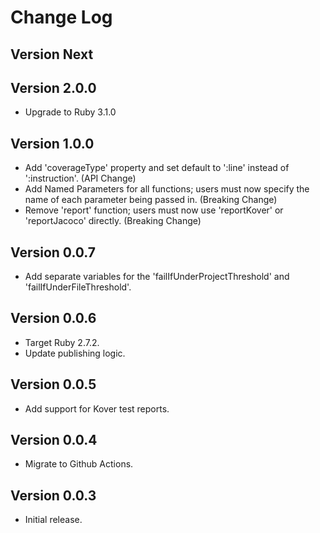 Change Log
==========

Version Next
----------------------------

Version 2.0.0
----------------------------
* Upgrade to Ruby 3.1.0

Version 1.0.0
----------------------------

* Add 'coverageType' property and set default to ':line' instead of ':instruction'. (API Change)
* Add Named Parameters for all functions; users must now specify the name of each parameter being passed in. (Breaking Change)
* Remove 'report' function; users must now use 'reportKover' or 'reportJacoco' directly. (Breaking Change)

Version 0.0.7
----------------------------

* Add separate variables for the 'failIfUnderProjectThreshold' and 'failIfUnderFileThreshold'.

Version 0.0.6
----------------------------

* Target Ruby 2.7.2.
* Update publishing logic.

Version 0.0.5
----------------------------

* Add support for Kover test reports.

Version 0.0.4
----------------------------

* Migrate to Github Actions.

Version 0.0.3
----------------------------

* Initial release.
